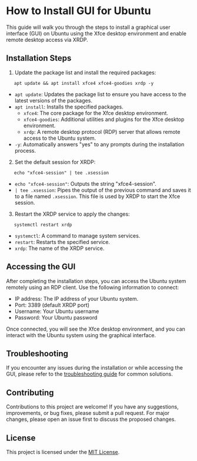 # How to Install GUI for Ubuntu

This guide will walk you through the steps to install a graphical user interface (GUI) on Ubuntu using the Xfce desktop environment and enable remote desktop access via XRDP.

## Installation Steps

1. Update the package list and install the required packages:

```
   apt update && apt install xfce4 xfce4-goodies xrdp -y 
```
   - `apt update`: Updates the package list to ensure you have access to the latest versions of the packages.
   - `apt install`: Installs the specified packages.
     - `xfce4`: The core package for the Xfce desktop environment.
     - `xfce4-goodies`: Additional utilities and plugins for the Xfce desktop environment.
     - `xrdp`: A remote desktop protocol (RDP) server that allows remote access to the Ubuntu system.
   - `-y`: Automatically answers "yes" to any prompts during the installation process.

2. Set the default session for XRDP:
```
   echo "xfce4-session" | tee .xsession
```
   - `echo "xfce4-session"`: Outputs the string "xfce4-session".
   - `| tee .xsession`: Pipes the output of the previous command and saves it to a file named `.xsession`. This file is used by XRDP to start the Xfce session.

3. Restart the XRDP service to apply the changes:
```
   systemctl restart xrdp
```
   - `systemctl`: A command to manage system services.
   - `restart`: Restarts the specified service.
   - `xrdp`: The name of the XRDP service.

## Accessing the GUI

After completing the installation steps, you can access the Ubuntu system remotely using an RDP client. Use the following information to connect:

- IP address: The IP address of your Ubuntu system.
- Port: 3389 (default XRDP port)
- Username: Your Ubuntu username
- Password: Your Ubuntu password

Once connected, you will see the Xfce desktop environment, and you can interact with the Ubuntu system using the graphical interface.

## Troubleshooting

If you encounter any issues during the installation or while accessing the GUI, please refer to the [troubleshooting guide](https://google.com/) for common solutions.

## Contributing

Contributions to this project are welcome! If you have any suggestions, improvements, or bug fixes, please submit a pull request. For major changes, please open an issue first to discuss the proposed changes.

## License

This project is licensed under the [MIT License](LICENSE).

